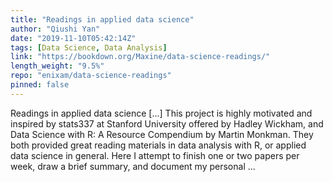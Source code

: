 ```yaml
---
title: "Readings in applied data science"
author: "Qiushi Yan"
date: "2019-11-10T05:42:14Z"
tags: [Data Science, Data Analysis]
link: "https://bookdown.org/Maxine/data-science-readings/"
length_weight: "9.5%"
repo: "enixam/data-science-readings"
pinned: false
---
```


Readings in applied data science [...] This project is highly motivated and inspired by stats337 at Stanford University offered by Hadley Wickham, and Data Science with R: A Resource Compendium by Martin Monkman. They both provided great reading materials in data analysis with R, or applied data science in general. Here I attempt to finish one or two papers per week, draw a brief summary, and document my personal ...
